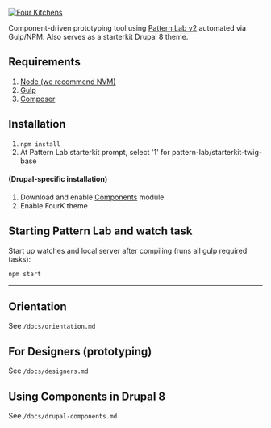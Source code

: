 [![Four Kitchens](https://img.shields.io/badge/4K-Four%20Kitchens-35AA4E.svg)](https://fourkitchens.com/)

Component-driven prototyping tool using [Pattern Lab v2](http://patternlab.io/) automated via Gulp/NPM. Also serves as a starterkit Drupal 8 theme.

## Requirements

  1. [Node (we recommend NVM)](https://github.com/creationix/nvm)
  2. [Gulp](http://gulpjs.com/)
  3. [Composer](https://getcomposer.org/)

## Installation

  1. `npm install`
  2. At Pattern Lab starterkit prompt, select '1' for pattern-lab/starterkit-twig-base

#### (Drupal-specific installation)

  1. Download and enable [Components](https://www.drupal.org/project/components) module
  2. Enable FourK theme

## Starting Pattern Lab and watch task

  Start up watches and local server after compiling (runs all gulp required tasks):

  ```bash
  npm start
  ```

  ---

## Orientation

See `/docs/orientation.md`

## For Designers (prototyping)

See `/docs/designers.md`

## Using Components in Drupal 8

See `/docs/drupal-components.md`
